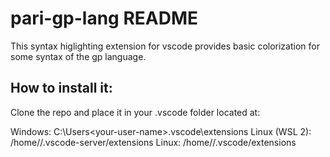 # pari-gp-lang README

This syntax higlighting extension for vscode provides basic colorization for some syntax of the gp language. 

## How to install it:

Clone the repo and place it in your .vscode folder located at:

Windows: C:\Users\<your-user-name>\.vscode\extensions
Linux (WSL 2): /home/<your-user-name>/.vscode-server/extensions
Linux: /home/<your-user-name>/.vscode/extensions


